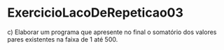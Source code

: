 # ExercicioLacoDeRepeticao03
c)  Elaborar um programa que apresente no final o somatório dos valores pares existentes na faixa de 1 até 500. 
